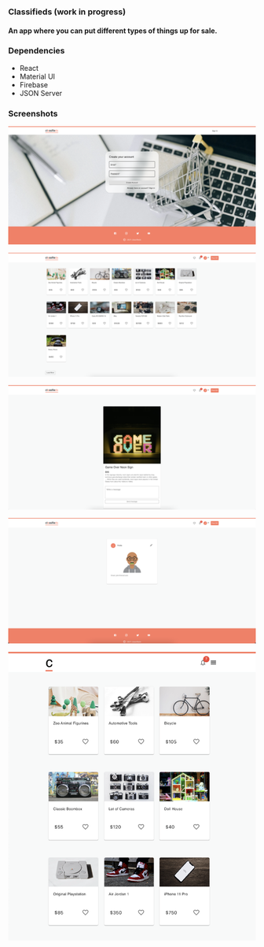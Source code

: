 ### Classifieds **(work in progress)**

#### An app where you can put different types of things up for sale.

### Dependencies

- React
- Material UI
- Firebase
- JSON Server

### Screenshots

!["classifieds sign in"](https://github.com/johncabang/classifieds/blob/master/docs/classifieds-web-001c.png?raw=true)

!["classifieds posts"](https://github.com/johncabang/classifieds/blob/master/docs/classifieds-web-002c.png?raw=true)

!["classifieds detailed post"](https://github.com/johncabang/classifieds/blob/master/docs/classifieds-web-003c.png?raw=true)

!["classifieds profile"](https://github.com/johncabang/classifieds/blob/master/docs/classifieds-web-004c.png?raw=true)

!["classifieds mobile posts"](https://github.com/johncabang/classifieds/blob/master/docs/classifieds-mobile-001c.png?raw=true)

